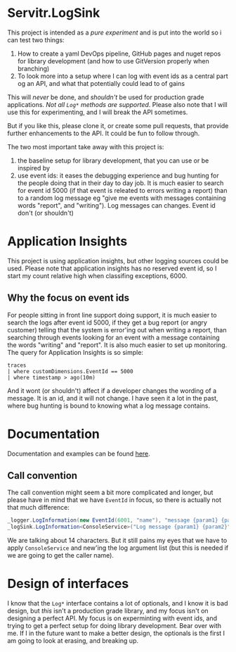 # Servitr.LogSink
This project is intended as a _pure experiment_ and is put into the world so i can test two things:

1. How to create a yaml DevOps pipeline, GitHub pages and nuget repos for library development (and how to use GitVersion properly when branching)
2. To look more into a setup where I can log with event ids as a central part og an API, and what that potentially could lead to of gains

This will _never_ be done, and _shouldn't_ be used for production grade applications. _Not all `Log*` methods are supported_. Please also note that I will use this for experimenting, and I will break the API sometimes.

But if you like this, please clone it, or create some pull requests, that provide further enhancements to the API. It could be fun to follow through.

The two most important take away with this project is:

1. the baseline setup for library development, that you can use or be inspired by
2. use event ids: it eases the debugging experience and bug hunting for the people doing that in their day to day job. It is much easier to search for event id 5000 (if that event is releated to errors writing a report) than to a random log message eg "give me events with messages containing words "report", and "writing"). Log messages can changes. Event id don't (or shouldn't)

# Application Insights
This project is using application insights, but other logging sources could be used. Please note that application insights has no reserved event id, so I start my count relative high when classifing exceptions, 6000.

## Why the focus on event ids
For people sitting in front line support doing support, it is much easier to search the logs after event id 5000, if they get a bug report (or angry customer) telling that the system is error'ing out when writing a report, than searching through events looking for an event with a message containing the words "writing" and "report". It is also much easier to set up monitoring. The query for Application Insights is so simple:

```kusto
traces 
| where customDimensions.EventId == 5000
| where timestamp > ago(10m)
```

And it wont (or shouldn't) affect if a developer changes the wording of a message. It is an id, and it will not change. I have seen it a lot in the past, where bug hunting is bound to knowing what a log message contains.

# Documentation
Documentation and examples can be found [here](https://logsink.servitr.io).

## Call convention
The call convention might seem a bit more complicated and longer, but please have in mind that we have `EventId` in focus, so there is actually not that much difference:

```csharp
_logger.LogInformation(new EventId(6001, "name"), "message {param1} {param2}", "this is parameter 1", "this is parameter 2");
_logSink.LogInformation<ConsoleService>("Log message {param1} {param2}", new string[] { "this is parameter 1", "this is parameter 2" }, 60);
```

We are talking about 14 characters. But it still pains my eyes that we have to apply `ConsoleService` and new'ing the log argument list (but this is needed if we are going to get the caller name).

# Design of interfaces
I know that the `Log*` interface contains a lot of optionals, and I know it is bad design, but _this_ isn't a production grade library, and my focus isn't on designing a perfect API. My focus is on experminting with event ids, and trying to get a perfect setup for doing library development. Bear over with me. If I in the future want to make a better design, the optionals is the first I am going to look at erasing, and breaking up.
